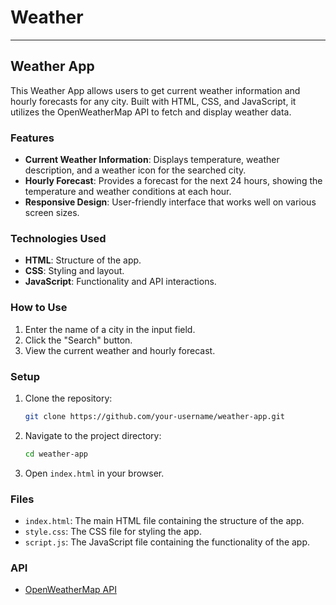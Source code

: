# Weather
---

## Weather App

This Weather App allows users to get current weather information and hourly forecasts for any city. Built with HTML, CSS, and JavaScript, it utilizes the OpenWeatherMap API to fetch and display weather data.

### Features

- **Current Weather Information**: Displays temperature, weather description, and a weather icon for the searched city.
- **Hourly Forecast**: Provides a forecast for the next 24 hours, showing the temperature and weather conditions at each hour.
- **Responsive Design**: User-friendly interface that works well on various screen sizes.

### Technologies Used

- **HTML**: Structure of the app.
- **CSS**: Styling and layout.
- **JavaScript**: Functionality and API interactions.

### How to Use

1. Enter the name of a city in the input field.
2. Click the "Search" button.
3. View the current weather and hourly forecast.

### Setup

1. Clone the repository:
   ```sh
   git clone https://github.com/your-username/weather-app.git
   ```
2. Navigate to the project directory:
   ```sh
   cd weather-app
   ```
3. Open `index.html` in your browser.

### Files

- `index.html`: The main HTML file containing the structure of the app.
- `style.css`: The CSS file for styling the app.
- `script.js`: The JavaScript file containing the functionality of the app.

### API

- [OpenWeatherMap API](https://openweathermap.org/api)


